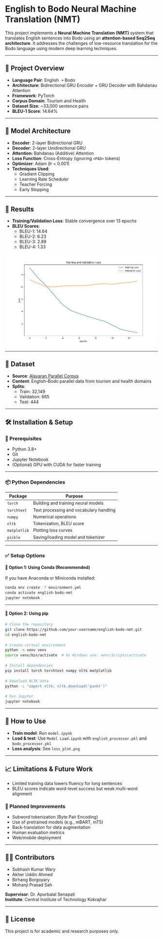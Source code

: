 # English to Bodo Neural Machine Translation (NMT)

This project implements a **Neural Machine Translation (NMT)** system that translates English sentences into Bodo using an **attention-based Seq2Seq architecture**. It addresses the challenges of low-resource translation for the Bodo language using modern deep learning techniques.

---

## 📌 Project Overview

- **Language Pair**: English ➝ Bodo  
- **Architecture**: Bidirectional GRU Encoder + GRU Decoder with Bahdanau Attention  
- **Framework**: PyTorch  
- **Corpus Domain**: Tourism and Health  
- **Dataset Size**: ~33,000 sentence pairs  
- **BLEU-1 Score**: 14.64%

---

## 🧠 Model Architecture

- **Encoder**: 2-layer Bidirectional GRU  
- **Decoder**: 2-layer Unidirectional GRU  
- **Attention**: Bahdanau (Additive) Attention  
- **Loss Function**: Cross-Entropy (ignoring `<PAD>` tokens)  
- **Optimizer**: Adam (lr = 0.001)  
- **Techniques Used**:  
  - Gradient Clipping  
  - Learning Rate Scheduler  
  - Teacher Forcing  
  - Early Stopping

---

## 🧪 Results

- **Training/Validation Loss**: Stable convergence over 13 epochs
- **BLEU Scores**:
  - BLEU-1: 14.64
  - BLEU-2: 6.23
  - BLEU-3: 2.89
  - BLEU-4: 1.33

![Training and Validation Loss](loss_plot.png)

---

## 📁 Dataset

- **Source**: [Alayaran Parallel Corpus](https://get.alayaran.com/parallel-data/)
- **Content**: English–Bodo parallel data from tourism and health domains
- **Splits**:
  - Train: 32,149
  - Validation: 665
  - Test: 444

---

## 🛠 Installation & Setup

### 🔧 Prerequisites

- Python 3.8+
- Git
- Jupyter Notebook
- (Optional) GPU with CUDA for faster training

---

### 📦 Python Dependencies

| Package       | Purpose                                |
|---------------|----------------------------------------|
| `torch`       | Building and training neural models     |
| `torchtext`   | Text processing and vocabulary handling |
| `numpy`       | Numerical operations                    |
| `nltk`        | Tokenization, BLEU score                |
| `matplotlib`  | Plotting loss curves                    |
| `pickle`      | Saving/loading model and tokenizer      |

---

### ✅ Setup Options

#### 🧪 Option 1: Using Conda (Recommended)

If you have Anaconda or Miniconda installed:

```bash
conda env create -f environment.yml
conda activate english-bodo-nmt
jupyter notebook
```

---

#### 🧪 Option 2: Using pip

```bash
# Clone the repository
git clone https://github.com/your-username/english-bodo-nmt.git
cd english-bodo-nmt

# Create virtual environment
python -m venv venv
source venv/bin/activate  # On Windows use: venv\Scripts\activate

# Install dependencies
pip install torch torchtext numpy nltk matplotlib

# Download NLTK data
python -c "import nltk; nltk.download('punkt')"

# Run Jupyter
jupyter notebook
```

---

## 🚀 How to Use

- **Train model**: Run `model.ipynb`
- **Load & test**: Use `Model Load.ipynb` with `english_processor.pkl` and `bodo_processor.pkl`
- **Loss analysis**: See `loss_plot.png`

---

## 📈 Limitations & Future Work

- Limited training data lowers fluency for long sentences
- BLEU scores indicate word-level success but weak multi-word alignment

### 🔮 Planned Improvements

- Subword tokenization (Byte Pair Encoding)
- Use of pretrained models (e.g., mBART, mT5)
- Back-translation for data augmentation
- Human evaluation metrics
- Web/mobile deployment

---

## 👨‍💻 Contributors

- Subhash Kumar Wary  
- Akher Uddin Ahmed  
- Birhang Borgoyary  
- Mohanji Prasad Sah  

**Supervisor**: Dr. Apurbalal Senapati  
**Institute**: Central Institute of Technology Kokrajhar

---

## 📄 License

This project is for academic and research purposes only.
